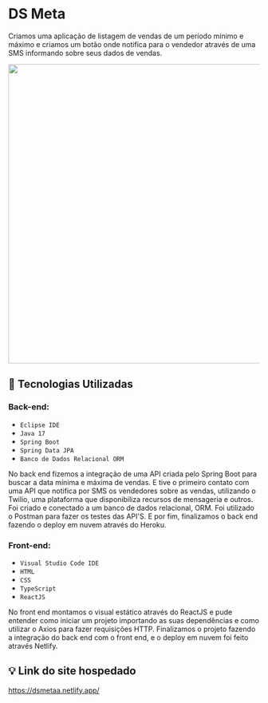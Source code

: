 # DS Meta
Criamos uma aplicação de listagem de vendas de um período mínimo e máximo e criamos um botão onde notifica para o vendedor através de uma SMS informando sobre seus dados de vendas.

<img src="https://user-images.githubusercontent.com/98350903/179637174-df88013e-cba3-46f1-91c7-265634fb3829.PNG"  width="600"/>

## :hammer: Tecnologias Utilizadas
### Back-end:

- `Eclipse IDE`
- `Java 17`
- `Spring Boot`
- `Spring Data JPA`
- `Banco de Dados Relacional ORM`

No back end fizemos a integração de uma API criada pelo Spring Boot para buscar a data mínima e máxima de vendas. E tive o primeiro contato com uma API que notifica por SMS os vendedores sobre as vendas, utilizando o Twilio, uma plataforma que disponibiliza recursos de mensageria e outros. Foi criado e conectado a um banco de dados relacional, ORM. Foi utilizado o Postman para fazer os testes das API'S. E por fim, finalizamos o back end fazendo o deploy em nuvem através do Heroku.

### Front-end:

- `Visual Studio Code IDE`
- `HTML`
- `CSS`
- `TypeScript`
- `ReactJS`

No front end montamos o visual estático através do ReactJS e pude entender como iniciar um projeto importando as suas dependências e como utilizar o Axios para fazer requisições HTTP. Finalizamos o projeto fazendo a integração do back end com o front end, e o deploy em nuvem foi feito através Netlify.


## :bulb: Link do site hospedado
https://dsmetaa.netlify.app/
